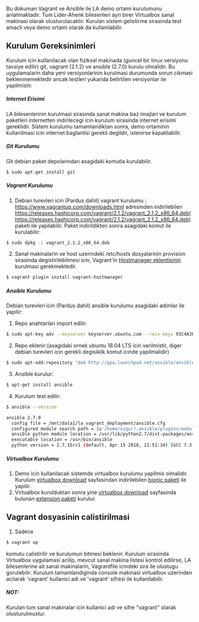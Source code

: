 Bu dokuman Vagrant ve Ansible ile LA demo ortami kurulumunu anlatmaktadir. Tum Lider-Ahenk bilesenleri ayri birer Virtualbox sanal makinasi olarak olusturulacaktir. Kurulan sistem gelistirme sirasinda test amacli veya demo ortami olarak da kullanilabilir.

## Kurulum Gereksinimleri
Kurulum icin kullanilacak olan fiziksel makinada (guncel bir linux versiyonu tavsiye edilir) git, vagrant (2.1.2) ve ansible (2.7.0) kurulu olmalidir. Bu uygulamalarin daha yeni versiyonlarinin kurulmasi durumunda sorun cikmasi beklenmemektedir ancak testleri yukarida belirtilen versiyonlar ile yapilmistir.


##### Internet Erisimi
LA bilesenlerinin kurulmasi sirasinda sanal makina baz imajlari ve kurulum paketleri internetten indirilecegi icin kurulum sirasinda internet erisimi gereklidir. Sistem kurulumu tamamlandiktan sonra, demo ortaminin kullanilmasi icin internet baglantisi gerekli degildir, istenirse kapatilabilir.

##### Git Kurulumu
Git debian paket depolarindan asagidaki komutla kurulabilir.
```bash
$ sudo apt-get install git
```

##### Vagrant Kurulumu

1. Debian turevleri icin (Pardus dahil) vagrant kurulumu : https://www.vagrantup.com/downloads.html adresinden indirilebilen https://releases.hashicorp.com/vagrant/2.1.2/vagrant_2.1.2_x86_64.deb(https://releases.hashicorp.com/vagrant/2.1.2/vagrant_2.1.2_x86_64.deb) paketi ile yapilabilir. Paket indirildikten sonra asagidaki komut ile kurulabilir:
```bash
$ sudo dpkg -i vagrant_2.1.2_x86_64.deb
```
2. Sanal makinalarin ve host uzerindeki /etc/hosts dosyalarinin provision sirasinda degistirilebilmesi icin, Vagrant'in [Hostmanager eklentisinin](https://github.com/devopsgroup-io/vagrant-hostmanager) kurulmasi gerekmektedir.
```bash
$ vagrant plugin install vagrant-hostmanager
```

##### Ansible Kurulumu

Debian turevleri icin (Pardus dahil) ansible kurulumu asagidaki adimlar ile yapilir:
1. Repo anahtarlari import edilir:
```bash
$ sudo apt-key adv --keyserver keyserver.ubuntu.com --recv-keys 93C4A3FD7BB9C367
```
2. Repo eklenir:(asagidaki ornek ubuntu 18.04 LTS icin verilmistir, diger debian turevleri icin gerekli degisiklik komut icinde yapilmalidir)
```bash
$ sudo apt-add-repository "deb http://ppa.launchpad.net/ansible/ansible/ubuntu bionic main"
```
3. Ansible kurulur:
```bash
$ apt-get install ansible
```
4. Kurulum test edilir:
```bash
$ ansible --version

ansible 2.7.0
  config file = /mnt/data1/la_vagrant_deployment/ansible.cfg
  configured module search path = [u'/home/ozgur/.ansible/plugins/modules', u'/usr/share/ansible/plugins/modules']
  ansible python module location = /usr/lib/python2.7/dist-packages/ansible
  executable location = /usr/bin/ansible
  python version = 2.7.15rc1 (default, Apr 15 2018, 21:51:34) [GCC 7.3.0]
```

##### Virtualbox Kurulumu
1. Demo icin kullanilacak sistemde virtualbox kurulumu yapilmis olmalidir. Kurulum [virtualbox download](https://www.virtualbox.org/wiki/Linux_Downloads) sayfasindan indirilebilen [bionic paketi](https://download.virtualbox.org/virtualbox/5.2.16/virtualbox-5.2_5.2.16-123759~Ubuntu~bionic_amd64.deb) ile yapilir.
2. Virtualbox kurulduktan sonra yine [virtualbox download](https://www.virtualbox.org/wiki/Downloads) sayfasinda bulunan [extension paketi](https://download.virtualbox.org/virtualbox/5.2.16/Oracle_VM_VirtualBox_Extension_Pack-5.2.16.vbox-extpack) kurulur.


## Vagrant dosyasinin calistirilmasi
1. Sadece
```bash
$ vagrant up
```
komutu calistirilir ve kurulumun bitmesi beklenir. Kurulum sirasinda Virtualbox uygulamasi acilip, mevcut sanal makina listesi kontrol edilirse, LA bilesenlerine ait sanal makinalarin, Vagrantfile icindeki sira ile olustugu gorulebilir. Kurulum tamamlandiginda console makinasi virtualbox uzerinden acilarak 'vagrant' kullanici adi ve 'vagrant' sifresi ile kullanilabilir.


##### NOT:
Kurulan tum sanal makinalar icin kullanici adi ve sifre "vagrant" olarak olusturulmustur.
